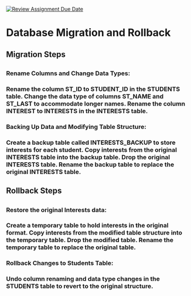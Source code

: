 [![Review Assignment Due Date](https://classroom.github.com/assets/deadline-readme-button-24ddc0f5d75046c5622901739e7c5dd533143b0c8e959d652212380cedb1ea36.svg)](https://classroom.github.com/a/JwSLLxUh)

<h1>Database Migration and Rollback</h1>
<h2>Migration Steps<h2>
<h3>Rename Columns and Change Data Types:<h3>
Rename the column ST_ID to STUDENT_ID in the STUDENTS table.
Change the data type of columns ST_NAME and ST_LAST to accommodate longer names.
Rename the column INTEREST to INTERESTS in the INTERESTS table.
<h3>Backing Up Data and Modifying Table Structure:<h3>
Create a backup table called INTERESTS_BACKUP to store interests for each student.
Copy interests from the original INTERESTS table into the backup table.
Drop the original INTERESTS table.
Rename the backup table to replace the original INTERESTS table.

<h2>Rollback Steps<h2>
<h3>Restore the original Interests data:<h3>
Create a temporary table to hold interests in the original format.
Copy interests from the modified table structure into the temporary table.
Drop the modified table.
Rename the temporary table to replace the original table.
<h3>Rollback Changes to Students Table:<h3>
Undo column renaming and data type changes in the STUDENTS table to revert to the original structure.

